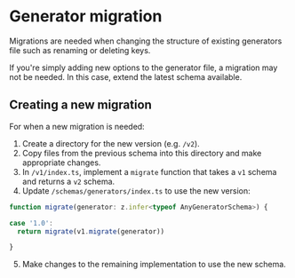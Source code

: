 # Generator migration

Migrations are needed when changing the structure of existing generators file such as renaming or deleting keys.

If you're simply adding new options to the generator file, a migration may not be needed. In this case, extend the latest schema available.

## Creating a new migration

For when a new migration is needed:

1. Create a directory for the new version (e.g. `/v2`).
2. Copy files from the previous schema into this directory and make appropriate changes.
3. In `/v1/index.ts`, implement a `migrate` function that takes a `v1` schema and returns a `v2` schema.
4. Update `/schemas/generators/index.ts` to use the new version:

```ts
function migrate(generator: z.infer<typeof AnyGeneratorSchema>) {

case '1.0':
  return migrate(v1.migrate(generator))

}
```

5. Make changes to the remaining implementation to use the new schema.
